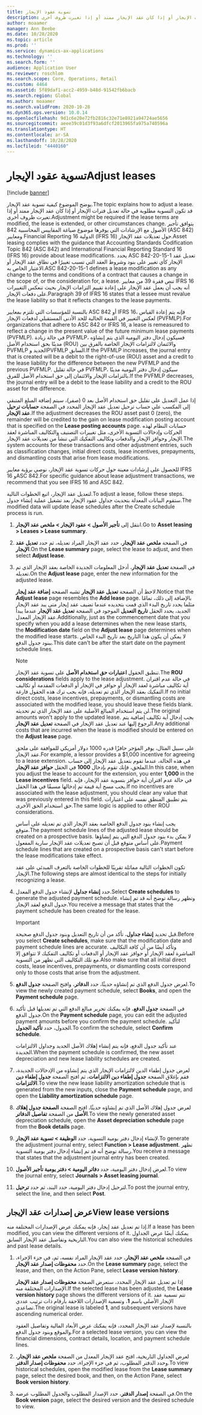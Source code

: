 ```yaml
---
title: تسوية عقود الإيجار
description: يوضح الموضوع كيفية تسوية عقد الإيجار. قد تكون التسوية مطلوبة في حالة تعديل فترات الإيجار أو إذا كان عقد الإيجار ممتد أو إذا تغيرت ظروف أخرى.
author: moaamer
manager: Ann Beebe
ms.date: 10/28/2020
ms.topic: article
ms.prod: ''
ms.service: dynamics-ax-applications
ms.technology: ''
ms.search.form: ''
audience: Application User
ms.reviewer: roschlom
ms.search.scope: Core, Operations, Retail
ms.custom: 4464
ms.assetid: 5f89daf1-acc2-4959-b48d-91542fb6bacb
ms.search.region: Global
ms.author: moaamer
ms.search.validFrom: 2020-10-28
ms.dyn365.ops.version: 10.0.14
ms.openlocfilehash: 9d1c6e20e72fb2816c32e71e8921a94724ae5656
ms.sourcegitcommit: aeee39c01d3f93a6dfcf2013965fa975a740596a
ms.translationtype: HT
ms.contentlocale: ar-SA
ms.lasthandoff: 10/28/2020
ms.locfileid: "4440160"
---
```

# <a name="adjust-leases"></a><span data-ttu-id="42443-104">تسوية عقود الإيجار</span><span class="sxs-lookup"><span data-stu-id="42443-104">Adjust leases</span></span>

[!include [banner](../includes/banner.md)]

<span data-ttu-id="42443-105">يوضح الموضوع كيفية تسوية عقد الإيجار.</span><span class="sxs-lookup"><span data-stu-id="42443-105">The topic explains how to adjust a lease.</span></span> <span data-ttu-id="42443-106">قد تكون التسوية مطلوبة في حالة تعديل فترات الإيجار أو إذا كان عقد الإيجار ممتد أو إذا تغيرت ظروف أخرى.</span><span class="sxs-lookup"><span data-stu-id="42443-106">Adjustment might be required if the lease terms are modified, the lease is extended, or other circumstances change.</span></span> <span data-ttu-id="42443-107">يتوافق تأجير الأصول مع الإرشادات التي يوفرها موضوع صياغة المقاييس المحاسبية 842 (ASC 842) ومعايير Financial Reporting الدولية 16 (IFRS 16) حول تعديلات عقد الإيجار.</span><span class="sxs-lookup"><span data-stu-id="42443-107">Asset leasing complies with the guidance that Accounting Standards Codification Topic 842 (ASC 842) and International Financial Reporting Standard 16 (IFRS 16) provide about lease modifications.</span></span> <span data-ttu-id="42443-108">يحدد ASC 842-20-15-1 تعديل عقد الإيجار كأي تغيير على بنود وشروط العقد التي تسبب تغييرًا في نطاق عقد الإيجار أو الاعتبار الخاص به.</span><span class="sxs-lookup"><span data-stu-id="42443-108">ASC 842-20-15-1 defines a lease modification as any change to the terms and conditions of a contract that causes a change in the scope of, or the consideration for, a lease.</span></span> <span data-ttu-id="42443-109">تنص فقرة 39 من معايير IFRS 16 أنه يجب أن يعمل عقد الإيجار على إعادة تقييم التزامات الإيجار بحيث تنعكس التغييرات على دفعات الإيجار.</span><span class="sxs-lookup"><span data-stu-id="42443-109">Paragraph 39 of IFRS 16 states that a lessee must revalue the lease liability so that it reflects changes to the lease payments.</span></span>

<span data-ttu-id="42443-110">بالنسبة للمؤسسات التي تلتزم بمعايير ASC 842 أو IFRS 16، فإنه يتم إعادة القياس لعكس التغيير في القيمة الحالية للحد الأدنى المستقبلي لدفعات الإيجار (PVFMLP).</span><span class="sxs-lookup"><span data-stu-id="42443-110">For organizations that adhere to ASC 842 or IFRS 16, a lease is remeasured to reflect a change in the present value of the future minimum lease payments (PVFMLP).</span></span> <span data-ttu-id="42443-111">في حالة زيادة PVFMLP، فسيكون إدخال دفتر اليومية الذي يتم إنشاؤه مدينًا بحق استخدام الأصل (ROU) والائتمان لالتزامات الإيجار الخاصة بالفرق بين PVFMLP الجديد وPVFMLP السابق.</span><span class="sxs-lookup"><span data-stu-id="42443-111">If the PVFMLP increases, the journal entry that is created will be a debit to the right-of-use (ROU) asset and a credit to the lease liability for the difference between the new PVFMLP and the previous PVFMLP.</span></span> <span data-ttu-id="42443-112">في حالة تقليل PVFMLP، سيكون إدخال دفتر اليومية مدينًا بالتزامات الإيجار والائتمان إلى حق استخدام الأصل للفرق.</span><span class="sxs-lookup"><span data-stu-id="42443-112">If the PVFMLP decreases, the journal entry will be a debit to the lease liability and a credit to the ROU asset for the difference.</span></span>

<span data-ttu-id="42443-113">إذا عمل التعديل على تقليل حق استخدام الأصل بعد 0 (صفر)، سيتم إضافة المبلغ المتبقي إلى المكسب علي حساب ترحيل تعديل عقد الإيجار المحدد في الصفحة **حسابات ترحيل عقد الإيجار**.</span><span class="sxs-lookup"><span data-stu-id="42443-113">If the adjustment decreases the ROU asset past 0 (zero), the remainder will be credited to the gain on lease modification posting account that is specified on the **Lease posting accounts** page.</span></span> <span data-ttu-id="42443-114">حسابات النظام لهذه الحركات وإدخالات التسوية الأخرى، مثل تغييرات التصنيف والتكاليف المباشرة لعقد الإيجار وحوافز الإيجار والدفعات وتكاليف التفكيك التي تنشأ من تعديلات عقد الإيجار.</span><span class="sxs-lookup"><span data-stu-id="42443-114">The system accounts for these transactions and other adjustment entries, such as classification changes, initial direct costs, lease incentives, prepayments, and dismantling costs that arise from lease modifications.</span></span>

<span data-ttu-id="42443-115">للحصول على إرشادات معينة حول حركات تسوية عقد الإيجار، نوصي برؤية معايير IFRS 16 وASC 842.</span><span class="sxs-lookup"><span data-stu-id="42443-115">For specific guidance about lease adjustment transactions, we recommend that you see IFRS 16 and ASC 842.</span></span>

<span data-ttu-id="42443-116">لتعديل عقد الإيجار، اتبع الخطوات التالية.</span><span class="sxs-lookup"><span data-stu-id="42443-116">To adjust a lease, follow these steps.</span></span> <span data-ttu-id="42443-117">ستقوم البيانات المعدلة بتحديث جداول عقود الإيجار بعد تشغيل عملية إنشاء جدول.</span><span class="sxs-lookup"><span data-stu-id="42443-117">The modified data will update lease schedules after the Create schedule process is run.</span></span>

1. <span data-ttu-id="42443-118">انتقل إلى **تأجير الأصول \> عقود الإيجار \> ملخص عقد الإيجار**.</span><span class="sxs-lookup"><span data-stu-id="42443-118">Go to **Asset leasing \> Leases \> Lease summary**.</span></span>
2. <span data-ttu-id="42443-119">في الصفحة **ملخص عقد الإيجار**، حدد عقد الإيجار المراد تعديله، ثم حدد **تعديل عقد الإيجار**.</span><span class="sxs-lookup"><span data-stu-id="42443-119">On the **Lease summary** page, select the lease to adjust, and then select **Adjust lease**.</span></span>
3. <span data-ttu-id="42443-120">في الصفحة **تعديل عقد الإيجار**، أدخل المعلومات الجديدة الخاصة بعقد الإيجار الذي تم تعديله.</span><span class="sxs-lookup"><span data-stu-id="42443-120">On the **Adjust lease** page, enter the new information for the adjusted lease.</span></span>

    <span data-ttu-id="42443-121">لاحظ أن الصفحة **تعديل عقد الإيجار** تشبه الصفحة **إضافة عقد إيجار**.</span><span class="sxs-lookup"><span data-stu-id="42443-121">Notice that the **Adjust lease** page resembles the **Add lease** page.</span></span> <span data-ttu-id="42443-122">بالإضافة إلى ذلك، تمامًا مثلما يحدد تاريخ البدء الذي قمت بتحديده عندما تضيف عقد إيجار متى يبد عقد الإيجار الجديد، يحدد الحقل **تاريخ التعديل** الموجود في الصفحة **تعديل عقد الإيجار** عندما يبدأ عقد الإيجار المعدل.</span><span class="sxs-lookup"><span data-stu-id="42443-122">Additionally, just as the commencement date that you specify when you add a lease determines when the new lease starts, the **Modification date** field on the **Adjust lease** page determines when the modified lease starts.</span></span> <span data-ttu-id="42443-123">لا يمكن أن يكون هذا التاريخ بعد تاريخ البدء الخاص ببنود جدول الدفع.</span><span class="sxs-lookup"><span data-stu-id="42443-123">This date can't be after the start date on the payment schedule lines.</span></span>

    > [!NOTE]
    > <span data-ttu-id="42443-124">تنطبق الحقول **اعتبارات حق استخدام الأصل** على تسوية عقد الإيجار.</span><span class="sxs-lookup"><span data-stu-id="42443-124">The **ROU considerations** fields apply to the lease adjustment.</span></span> <span data-ttu-id="42443-125">في حالة عدم اقتران أية تكاليف مباشرة لعقد الإيجار أو حوافز في الإيجار أو الدفعات المقدمة أو تكاليف التفكيك بعقد الإيجار الذي تم تعديله، فإنه يجب ترك هذه الحقول فارغة.</span><span class="sxs-lookup"><span data-stu-id="42443-125">If no initial direct costs, lease incentives, prepayments, or dismantling costs are associated with the modified lease, you should leave these fields blank.</span></span> <span data-ttu-id="42443-126">لن يتم استخدام المبالغ الأصلية على عقد الإيجار الذي تم تحديثه.</span><span class="sxs-lookup"><span data-stu-id="42443-126">The original amounts won't apply to the updated lease.</span></span> <span data-ttu-id="42443-127">يجب إدخال أية تكاليف إضافية يتم الرجوع إليها عند تعديل عقد الإيجار في الصفحة **تعديل عقد الإيجار**.</span><span class="sxs-lookup"><span data-stu-id="42443-127">Any additional costs that are incurred when the lease is modified should be entered on the **Adjust lease** page.</span></span>
    > 
    > <span data-ttu-id="42443-128">على سبيل المثال، يوفر المؤجر حافزًا قدره 1000 دولار أمريكي للموافقة على ملحق عقد الإيجار.</span><span class="sxs-lookup"><span data-stu-id="42443-128">For example, a lessor provides a $1,000 incentive for agreeing to a lease extension.</span></span> <span data-ttu-id="42443-129">في هذه الحالة، عندما تقوم بتعديل عقد الإيجار إلى حساب الملحق، فإنك تقوم بإدخال **1000** في الحقل **حوافز عقد الإيجار**.</span><span class="sxs-lookup"><span data-stu-id="42443-129">In this case, when you adjust the lease to account for the extension, you enter **1,000** in the **Lease incentives** field.</span></span> <span data-ttu-id="42443-130">في حالة عدم اقتران أية حوافز بتسوية عقد الإيجار، فإنه يجب مسح أية قيمة تم إدخالها مسبقًا في هذا الحقل.</span><span class="sxs-lookup"><span data-stu-id="42443-130">If no incentives are associated with the lease adjustment, you should clear any value that was previously entered in this field.</span></span> <span data-ttu-id="42443-131">يتم تطبيق المنطق نفسه على اعتبارات حق استخدام الحق الأخرى.</span><span class="sxs-lookup"><span data-stu-id="42443-131">The same logic is applied to other ROU considerations.</span></span>

    <span data-ttu-id="42443-132">يجب إنشاء بنود جدول الدفع الخاصة بعقد الإيجار الذي تم تعديله على أساس متوقع.</span><span class="sxs-lookup"><span data-stu-id="42443-132">The payment schedule lines of the adjusted lease should be created on a prospective basis.</span></span> <span data-ttu-id="42443-133">لا يمكن بدء بنود جدول الدفع التي يتم إنشاؤها على أساس متوقع قبل أن تصبح تعديلات عقد الإيجار سارية المفعول.</span><span class="sxs-lookup"><span data-stu-id="42443-133">Payment schedule lines that are created on a prospective basis can't start before the lease modifications take effect.</span></span>

    <span data-ttu-id="42443-134">تكون الخطوات التالية مماثلة تقريبًا للخطوات الخاصة بالتعرف المبدئي على عقد الإيجار.</span><span class="sxs-lookup"><span data-stu-id="42443-134">The following steps are almost identical to the steps for initially recognizing a lease.</span></span>

4. <span data-ttu-id="42443-135">حدد **إنشاء جداول** لإنشاء جدول الدفع المعدل.</span><span class="sxs-lookup"><span data-stu-id="42443-135">Select **Create schedules** to generate the adjusted payment schedule.</span></span> <span data-ttu-id="42443-136">وتظهر رسالة توضح أنه قد تم إنشاء جدول الدفع لعقد الإيجار.</span><span class="sxs-lookup"><span data-stu-id="42443-136">You receive a message that states that the payment schedule has been created for the lease.</span></span>

    > [!IMPORTANT]
    > <span data-ttu-id="42443-137">قبل تحديد **إنشاء جداول**، تأكد من أن تاريخ التعديل وبنود جدول الدفع صحيحة.</span><span class="sxs-lookup"><span data-stu-id="42443-137">Before you select **Create schedules**, make sure that the modification date and payment schedule lines are accurate.</span></span> <span data-ttu-id="42443-138">وتأكد أيضًا من أن كافة التكاليف المباشرة لعقد الإيجار أو حوافز عقد الإيجار أو الدفعات أو تكاليف التفكيك لا تتوافق إلا مع تلك التكاليف التي تظهر من التسوية.</span><span class="sxs-lookup"><span data-stu-id="42443-138">Also make sure that all initial direct costs, lease incentives, prepayments, or dismantling costs correspond only to those costs that arise from the adjustment.</span></span>

5. <span data-ttu-id="42443-139">لعرض جدول الدفع الذي تم إنشاؤه حديثًا، حدد **الدفاتر**، وافتح الصفحة **جدول الدفع**.</span><span class="sxs-lookup"><span data-stu-id="42443-139">To view the newly created payment schedule, select **Books**, and open the **Payment schedule** page.</span></span>
6. <span data-ttu-id="42443-140">في الصفحة **جدول الدفع**، فإنه يمكنك تحرير مبالغ الدفع التي تم تعديلها قبل تأكيد جدول الدفع.</span><span class="sxs-lookup"><span data-stu-id="42443-140">On the **Payment schedule** page, you can edit the adjusted payment amounts before you confirm the payment schedule.</span></span> <span data-ttu-id="42443-141">لتأكيد الجدول، حدد **تأكيد الجدول**.</span><span class="sxs-lookup"><span data-stu-id="42443-141">To confirm the schedule, select **Confirm schedule**.</span></span>

    <span data-ttu-id="42443-142">عند تأكيد جدول الدفع، فإنه يتم إنشاء إهلاك الأصل الجديد وجداول الالتزامات الجديدة.</span><span class="sxs-lookup"><span data-stu-id="42443-142">When the payment schedule is confirmed, the new asset depreciation and new lease liability schedules are created.</span></span>

7. <span data-ttu-id="42443-143">لعرض جدول إطفاء الدين لالتزامات الإيجار الذي يتم إنشاؤه من الإدخالات الجديدة، فقم بإغلاق الصفحة **جدول إطفاء دين الالتزامات**، ثم افتح الصفحة **جدول إطفاء دين الالتزامات**.</span><span class="sxs-lookup"><span data-stu-id="42443-143">To view the new lease liability amortization schedule that is generated from the new inputs, close the **Payment schedule** page, and open the **Liability amortization schedule** page.</span></span>
8. <span data-ttu-id="42443-144">لعرض جدول إهلاك الأصل الذي تم إنشاؤه حديثًا، افتح الصفحة **الصفحة جدول إهلاك الأصل** من الصفحة **تفاصيل الدفاتر**.</span><span class="sxs-lookup"><span data-stu-id="42443-144">To view the newly generated asset depreciation schedule, open the **Asset depreciation schedule** page from the **Book details** page.</span></span>
9. <span data-ttu-id="42443-145">لإنشاء إدخال دفتر يومية التسوية، حدد **الوظيفة \> تسوية عقد الإيجار**.</span><span class="sxs-lookup"><span data-stu-id="42443-145">To generate the adjustment journal entry, select **Function \> Lease adjustment**.</span></span> <span data-ttu-id="42443-146">تظهر رسالة توضح أنه قد تم إنشاء إدخال دفتر يومية التسوية.</span><span class="sxs-lookup"><span data-stu-id="42443-146">You receive a message that states that the adjustment journal entry has been created.</span></span> 
10. <span data-ttu-id="42443-147">لعرض إدخال دفتر اليومية، حدد **دفاتر اليومية \> دفتر يومية تأجير الأصول**.</span><span class="sxs-lookup"><span data-stu-id="42443-147">To view the journal entry, select **Journals \> Asset leasing journal**.</span></span>
11. <span data-ttu-id="42443-148">لترحيل إدخال دفتر اليومية، حدد البند، ثم حدد **ترحيل**.</span><span class="sxs-lookup"><span data-stu-id="42443-148">To post the journal entry, select the line, and then select **Post**.</span></span>

## <a name="view-lease-versions"></a><span data-ttu-id="42443-149">عرض إصدارات عقد الإيجار</span><span class="sxs-lookup"><span data-stu-id="42443-149">View lease versions</span></span>

<span data-ttu-id="42443-150">إذا تم تعديل عقد إيجار، فإنه يمكنك عرض الإصدارات المختلفة منه.</span><span class="sxs-lookup"><span data-stu-id="42443-150">If a lease has been modified, you can view the different versions of it.</span></span> <span data-ttu-id="42443-151">يمكنك أيضًا عرض الجداول التاريخية وتفاصيل عقد الإيجار السابق.</span><span class="sxs-lookup"><span data-stu-id="42443-151">You can also view the historical schedules and past lease details.</span></span>

1. <span data-ttu-id="42443-152"> في الصفحة **ملخص عقد الإيجار**، حدد عقد الإيجار المراد نفسه، ثم، في جزء الإجراء، حدد **محفوظات إصدار عقد الإيجار**.</span><span class="sxs-lookup"><span data-stu-id="42443-152">On the **Lease summary** page, select the lease, and then, on the Action Pane, select **Lease version history**.</span></span>

    <span data-ttu-id="42443-153">إذا تم تعديل عقد الإيجار المحدد، ستعرض الصفحة **محفوظات إصدار عقد الإيجار** الإصدارات المختلفة منه.</span><span class="sxs-lookup"><span data-stu-id="42443-153">If the selected lease has been adjusted, the **Lease version history** page shows the different versions of it.</span></span> <span data-ttu-id="42443-154">تتم تسمية عقد الإيجار الأصلي باسم **1**، وتسمية الإصدارات اللاحقة بأرقام ذات ترتيب عددي تصاعدي.</span><span class="sxs-lookup"><span data-stu-id="42443-154">The original lease is labeled **1**, and subsequent versions have ascending numerical order.</span></span>

    <span data-ttu-id="42443-155">بالنسبة لإصدار عقد الإيجار المحدد، فإنه يمكنك عرض الأبعاد المالية وتفاصيل العقود والموقع وبنود جدول الدفع.</span><span class="sxs-lookup"><span data-stu-id="42443-155">For a selected lease version, you can view the financial dimensions, contract details, location, and payment schedule lines.</span></span>

2. <span data-ttu-id="42443-156">لعرض الجداول التاريخية، افتح عقد الإيجار المعدل من الصفحة **ملخص عقد الإيجار**، وحدد الدفتر المطلوب، ثم في جزء الإجراء، حدد **محفوظات إصدار الدفتر**.</span><span class="sxs-lookup"><span data-stu-id="42443-156">To view historical schedules, open the modified lease from the **Lease summary** page, select the desired book, and then, on the Action Pane, select **Book version history**.</span></span>
3. <span data-ttu-id="42443-157">في الصفحة **إصدار الدفتر**، حدد الإصدار المطلوب والجدول المطلوب عرضه.</span><span class="sxs-lookup"><span data-stu-id="42443-157">On the **Book version** page, select the desired version and the desired schedule to view.</span></span>
